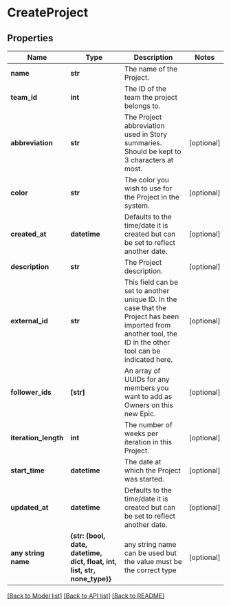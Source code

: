 # CreateProject

## Properties
Name | Type | Description | Notes
------------ | ------------- | ------------- | -------------
**name** | **str** | The name of the Project. | 
**team_id** | **int** | The ID of the team the project belongs to. | 
**abbreviation** | **str** | The Project abbreviation used in Story summaries. Should be kept to 3 characters at most. | [optional] 
**color** | **str** | The color you wish to use for the Project in the system. | [optional] 
**created_at** | **datetime** | Defaults to the time/date it is created but can be set to reflect another date. | [optional] 
**description** | **str** | The Project description. | [optional] 
**external_id** | **str** | This field can be set to another unique ID. In the case that the Project has been imported from another tool, the ID in the other tool can be indicated here. | [optional] 
**follower_ids** | **[str]** | An array of UUIDs for any members you want to add as Owners on this new Epic. | [optional] 
**iteration_length** | **int** | The number of weeks per iteration in this Project. | [optional] 
**start_time** | **datetime** | The date at which the Project was started. | [optional] 
**updated_at** | **datetime** | Defaults to the time/date it is created but can be set to reflect another date. | [optional] 
**any string name** | **{str: (bool, date, datetime, dict, float, int, list, str, none_type)}** | any string name can be used but the value must be the correct type | [optional]

[[Back to Model list]](../README.md#documentation-for-models) [[Back to API list]](../README.md#documentation-for-api-endpoints) [[Back to README]](../README.md)


